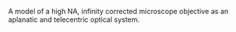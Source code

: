 A model of a high NA, infinity corrected microscope objective as an aplanatic and telecentric optical system.
